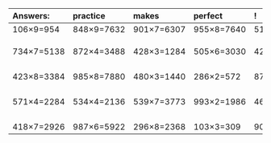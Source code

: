 | Answers: | practice | makes | perfect | ! |
| :--- | :--- | :--- | :--- | :--- |
| 106×9=954 | 848×9=7632 | 901×7=6307 | 955×8=7640 | 515×9=4635 | 
|   |   |   |   |   | 
|   |   |   |   |   | 
|   |   |   |   |   | 
| 734×7=5138 | 872×4=3488 | 428×3=1284 | 505×6=3030 | 428×2=856 | 
|   |   |   |   |   | 
|   |   |   |   |   | 
|   |   |   |   |   | 
|   |   |   |   |   | 
| 423×8=3384 | 985×8=7880 | 480×3=1440 | 286×2=572 | 876×3=2628 | 
|   |   |   |   |   | 
|   |   |   |   |   | 
|   |   |   |   |   | 
|   |   |   |   |   | 
| 571×4=2284 | 534×4=2136 | 539×7=3773 | 993×2=1986 | 465×4=1860 | 
|   |   |   |   |   | 
|   |   |   |   |   | 
|   |   |   |   |   | 
|   |   |   |   |   | 
| 418×7=2926 | 987×6=5922 | 296×8=2368 | 103×3=309 | 909×6=5454 | 
